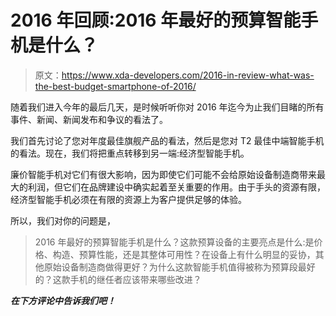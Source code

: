 # 2016 年回顾:2016 年最好的预算智能手机是什么？

> 原文：<https://www.xda-developers.com/2016-in-review-what-was-the-best-budget-smartphone-of-2016/>

随着我们进入今年的最后几天，是时候听听你对 2016 年迄今为止我们目睹的所有事件、新闻、新闻发布和争议的看法了。

我们首先讨论了您对年度最佳旗舰产品的看法，然后是您对 T2 最佳中端智能手机的看法。现在，我们将把重点转移到另一端:经济型智能手机。

廉价智能手机对它们有很大影响，因为即使它们可能不会给原始设备制造商带来最大的利润，但它们在品牌建设中确实起着至关重要的作用。由于手头的资源有限，经济型智能手机必须在有限的资源上为客户提供足够的体验。

所以，我们对你的问题是，

> 2016 年最好的预算智能手机是什么？这款预算设备的主要亮点是什么:是价格、构造、预算性能，还是其整体可用性？在设备上有什么明显的妥协，其他原始设备制造商做得更好？为什么这款智能手机值得被称为预算段最好的？这款手机的继任者应该带来哪些改进？

***在下方评论中告诉我们吧！***